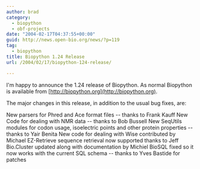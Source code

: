 ```yaml
---
author: brad
category:
  - biopython
  - obf-projects
date: "2004-02-17T04:37:55+00:00"
guid: http://news.open-bio.org/news/?p=119
tag:
  - biopython
title: Biopython 1.24 Release
url: /2004/02/17/biopython-124-release/

---
```

I'm happy to announce the 1.24 release of Biopython. As normal Biopython is available from [http://biopython.org](http://biopython.org).

The major changes in this release, in addition to the usual bug fixes, are:

New parsers for Phred and Ace format files -- thanks to Frank Kauff
New Code for dealing with NMR data -- thanks to Bob Bussell
New SeqUtils modules for codon usage, isoelectric points and other
protein properties -- thanks to Yair Benita
New code for dealing with Wise contributed by Michael
EZ-Retrieve sequence retrieval now supported thanks to Jeff
Bio.Cluster updated along with documentation by Michiel
BioSQL fixed so it now works with the current SQL schema -- thanks to Yves
Bastide for patches

